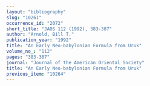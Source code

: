 ```yaml
---
layout: "bibliography"
slug: "10261"
occurrence_id: "2072"
short_title: "JAOS 112 (1992), 383-387"
author: "Arnold, Bill T."
publication_year: "1992"
title: "An Early Neo-babylonian Formula from Uruk"
volume_no_: "112"
pages: "383-387"
journal: "Journal of the American Oriental Society"
title: "An Early Neo-babylonian Formula from Uruk"
previous_item: "10264"
---
```

